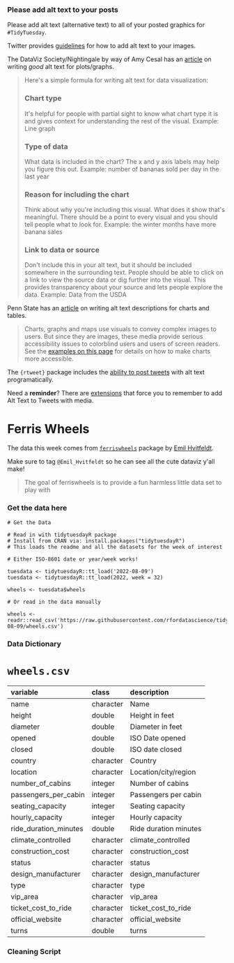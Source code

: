 ### Please add alt text to your posts

Please add alt text (alternative text) to all of your posted graphics for `#TidyTuesday`. 

Twitter provides [guidelines](https://help.twitter.com/en/using-twitter/picture-descriptions) for how to add alt text to your images.

The DataViz Society/Nightingale by way of Amy Cesal has an [article](https://medium.com/nightingale/writing-alt-text-for-data-visualization-2a218ef43f81) on writing _good_ alt text for plots/graphs.

> Here's a simple formula for writing alt text for data visualization:
> ### Chart type
> It's helpful for people with partial sight to know what chart type it is and gives context for understanding the rest of the visual.
> Example: Line graph
> ### Type of data
> What data is included in the chart? The x and y axis labels may help you figure this out.
> Example: number of bananas sold per day in the last year
> ### Reason for including the chart
> Think about why you're including this visual. What does it show that's meaningful. There should be a point to every visual and you should tell people what to look for.
> Example: the winter months have more banana sales
> ### Link to data or source
> Don't include this in your alt text, but it should be included somewhere in the surrounding text. People should be able to click on a link to view the source data or dig further into the visual. This provides transparency about your source and lets people explore the data.
> Example: Data from the USDA

Penn State has an [article](https://accessibility.psu.edu/images/charts/) on writing alt text descriptions for charts and tables.

> Charts, graphs and maps use visuals to convey complex images to users. But since they are images, these media provide serious accessibility issues to colorblind users and users of screen readers. See the [examples on this page](https://accessibility.psu.edu/images/charts/) for details on how to make charts more accessible.

The `{rtweet}` package includes the [ability to post tweets](https://docs.ropensci.org/rtweet/reference/post_tweet.html) with alt text programatically.

Need a **reminder**? There are [extensions](https://chrome.google.com/webstore/detail/twitter-required-alt-text/fpjlpckbikddocimpfcgaldjghimjiik/related) that force you to remember to add Alt Text to Tweets with media.

# Ferris Wheels

The data this week comes from [`ferriswheels`](https://github.com/EmilHvitfeldt/ferriswheels) package by [Emil Hvitfeldt](https://twitter.com/Emil_Hvitfeldt/status/1555647916257300480?s=20&t=LTeSzyCQkTznDBqMeXGPOg).

Make sure to tag `@Emil_Hvitfeldt` so he can see all the cute dataviz y'all make!

> The goal of ferriswheels is to provide a fun harmless little data set to play with

### Get the data here

```{r}
# Get the Data

# Read in with tidytuesdayR package 
# Install from CRAN via: install.packages("tidytuesdayR")
# This loads the readme and all the datasets for the week of interest

# Either ISO-8601 date or year/week works!

tuesdata <- tidytuesdayR::tt_load('2022-08-09')
tuesdata <- tidytuesdayR::tt_load(2022, week = 32)

wheels <- tuesdata$wheels

# Or read in the data manually

wheels <- readr::read_csv('https://raw.githubusercontent.com/rfordatascience/tidytuesday/master/data/2022/2022-08-09/wheels.csv')

```
### Data Dictionary

# `wheels.csv`

|variable              |class     |description |
|:---------------------|:---------|:-----------|
|name                  |character |Name    |
|height                |double    |Height in feet    |
|diameter              |double    |Diameter in feet    |
|opened                |double    |ISO Date opened    |
|closed                |double    |ISO date closed    |
|country               |character | Country    |
|location              |character | Location/city/region    |
|number_of_cabins      |integer   | Number of cabins    |
|passengers_per_cabin  |integer   | Passengers per cabin    |
|seating_capacity      |integer   | Seating capacity    |
|hourly_capacity       |integer   | Hourly capacity    |
|ride_duration_minutes |double    | Ride duration minutes    |
|climate_controlled    |character |climate_controlled     |
|construction_cost     |character |construction_cost      |
|status                |character |status                 |
|design_manufacturer   |character |design_manufacturer    |
|type                  |character |type                   |
|vip_area              |character |vip_area               |
|ticket_cost_to_ride   |character |ticket_cost_to_ride    |
|official_website      |character |official_website       |
|turns                 |double    |turns                  |

### Cleaning Script

